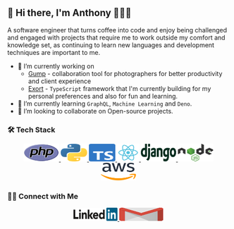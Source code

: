 ## 👋 Hi there, I'm Anthony 👨🏻‍💻

A software engineer that turns coffee into code and enjoy being challenged and engaged with projects that require me to work outside my comfort and knowledge set, as continuing to learn new languages and development techniques are important to me.

- 🔭 I’m currently working on
  - [Gump](https://gump.gg) - collaboration tool for photographers for better productivity and client experience
  - [Exort](https://github.com/tontonskie/exort) - `TypeScript` framework that I'm currently building for my personal preferences and also for fun and learning.
- 🌱 I’m currently learning `GraphQL`, `Machine Learning` and `Deno`.
- 👯 I’m looking to collaborate on Open-source projects.

### 🛠 Tech Stack

<p align="center">
  <a href="https://www.php.net/">
    <img title="PHP" src="https://raw.githubusercontent.com/tontonskie/tontonskie/master/assets/php.svg" width="80" height="40"/>
  </a>
  <a href="https://www.python.org/">
    <img title="Python" src="https://raw.githubusercontent.com/tontonskie/tontonskie/master/assets/python.svg" width="60" height="40"/>
  </a>
  <a href="https://www.typescriptlang.org/">
    <img title="TypeScript" src="https://raw.githubusercontent.com/tontonskie/tontonskie/master/assets/typescript.svg" width="60" height="40"/>
  </a>
  <a href="https://reactjs.org">
    <img title="React" src="https://raw.githubusercontent.com/tontonskie/tontonskie/master/assets/react.svg" width="50" height="40"/>
  </a>
  <a href="https://www.djangoproject.com/">
    <img title="Django" src="https://raw.githubusercontent.com/tontonskie/tontonskie/master/assets/django.svg" width="80" height="40"/>
  </a>
  <a href="https://nodejs.org/">
    <img title="NodeJS" src="https://raw.githubusercontent.com/tontonskie/tontonskie/master/assets/nodejs.svg" width="80" height="40"/>
  </a>
  <a href="https://aws.amazon.com/">
    <img title="AWS" src="https://raw.githubusercontent.com/tontonskie/tontonskie/master/assets/aws.svg" width="80" height="40"/>
  </a>
</p>

### 🤝🏻 Connect with Me

<p align="center">
  <a href="https://www.linkedin.com/in/anthonydeleon/">
    <img alt="Linkedin profile" title="Linkedin" src="https://raw.githubusercontent.com/tontonskie/tontonskie/master/assets/linkedin.svg" width="100" height="30"/>
  </a>
  <a href="mailto:tontondeleon03@gmail.com">
    <img alt="Gmail" src="https://raw.githubusercontent.com/tontonskie/tontonskie/master/assets/google-gmail.svg" title="Email" width="100" height="30"/>
  </a>
</p>